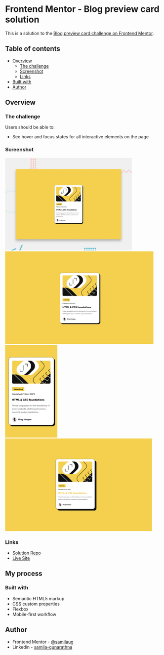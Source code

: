 # Frontend Mentor - Blog preview card solution

This is a solution to the [Blog preview card challenge on Frontend Mentor](https://www.frontendmentor.io/challenges/blog-preview-card-ckPaj01IcS).

## Table of contents

- [Overview](#overview)
  - [The challenge](#the-challenge)
  - [Screenshot](#screenshot)
  - [Links](#links)
- [Built with](#built-with)
- [Author](#author)

## Overview

### The challenge

Users should be able to:

- See hover and focus states for all interactive elements on the page

### Screenshot

<img src="./design/desktop-preview.jpg" height="300">
<img src="./design/desktop-design.jpg" height="300">
<img src="./design/mobile-design.jpg" height="300">
<img src="./design/active-states.jpg" height="300">

### Links

- [Solution Repo](https://github.com/samilaug/blog-preview-card-challenge)
- [Live Site](https://samilaug.github.io/blog-preview-card-challenge/)

## My process

### Built with

- Semantic HTML5 markup
- CSS custom properties
- Flexbox
- Mobile-first workflow

## Author

<!-- - Website - [Add your name here](https://www.your-site.com) -->
- Frontend Mentor - [@samilaug](https://www.frontendmentor.io/profile/samilaug)
- Linkedin - [samila-gunarathna](https://www.linkedin.com/in/samila-gunarathna/)
<!-- - Twitter - [@yourusername](https://www.twitter.com/yourusername) -->
